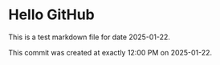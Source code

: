 # Hello GitHub
This is a test markdown file for date 2025-01-22.

This commit was created at exactly 12:00 PM on 2025-01-22.
